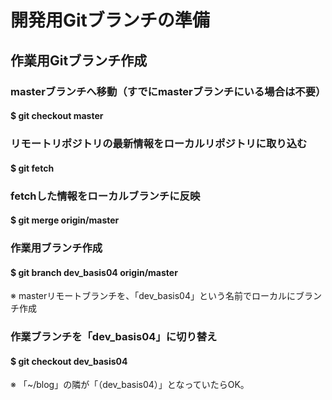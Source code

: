 # 開発用Gitブランチの準備

## 作業用Gitブランチ作成

### masterブランチへ移動（すでにmasterブランチにいる場合は不要）
#### $ git checkout master

### リモートリポジトリの最新情報をローカルリポジトリに取り込む
#### $ git fetch

### fetchした情報をローカルブランチに反映
#### $ git merge origin/master

### 作業用ブランチ作成
#### $ git branch dev_basis04 origin/master
※ masterリモートブランチを、「dev_basis04」という名前でローカルにブランチ作成

### 作業ブランチを「dev_basis04」に切り替え
#### $ git checkout dev_basis04
※ 「~/blog」の隣が「（dev_basis04）」となっていたらOK。